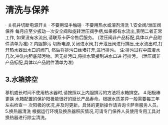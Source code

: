 # 清洗与保养
· 关机并切断电源开关
· 不要用湿手触碰
· 不要用热水或溶剂清洗
1.安全阀/泄压阀保养
每月应至少扳动一次安全阀和旋转泄压阀手柄,如果都有水流出,表明二者正常工作, 如果没有水流出,请联系卡萨帝售后服务。
(泄压阀非产品标配,具体以产品附件清单为准) 2.内胆排污
切断电源,关闭进水阀,打开泄压阀进行排压,无水流出时,打开热水器出水口的阀门, 然后将排污口丝堵打开,进行排污。 注:排污过程中应灌水几次,冲洗内胆底部污物。若无排污口,将排水管接到进水口进 行排污。
(泄压阀非产品标配,具体以产品附件清单为准)
## 3.水箱排空
移机或长时间不使用热水器时,请按照以上内胆排污的方法将水箱排空。
4.阳极棒更换 水箱配置的保护阳极能很好的延长产品寿命。根据水质差异一般需要每三年左右检查一
次阳极的状况,并及时更新。具体的更新操作请咨询卡萨帝服务人员。
5.换热器清洗
根据运行环境及换热器积灰情况,可请专门保养人员使用专用工具对换热器进行除尘清洗。
